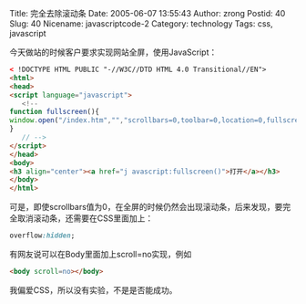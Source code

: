 Title: 完全去除滚动条
Date: 2005-06-07 13:55:43
Author: zrong
Postid: 40
Slug: 40
Nicename: javascriptcode-2
Category: technology
Tags: css, javascript

今天做站的时候客户要求实现网站全屏，使用JavaScript：

``` html
< !DOCTYPE HTML PUBLIC "-//W3C//DTD HTML 4.0 Transitional//EN">
<html>
<head>
<script language="javascript">
   <!--
function fullscreen(){ 
window.open("/index.htm","","scrollbars=0,toolbar=0,location=0,fullscreen=1,directories=0,status=0,menubar=0,resizable=0");
}
   // -->
</script>
</head>
<body>
<h3 align="center"><a href="j avascript:fullscreen()">打开</a></h3>
</body>
</html> 
```

可是，即使scrollbars值为0，在全屏的时候仍然会出现滚动条，后来发现，要完全取消滚动条，还需要在CSS里面加上：

```css
overflow:hidden;
```

有网友说可以在Body里面加上scroll=no实现，例如

```html
<body scroll=no></body>
```

我偏爱CSS，所以没有实验，不是是否能成功。

